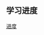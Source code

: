 ## 学习进度
[进度](https://www.bilibili.com/video/BV1qd4y1w7is/?spm_id_from=pageDriver&vd_source=26b5f24919aeb671ba1dbff34904c160)